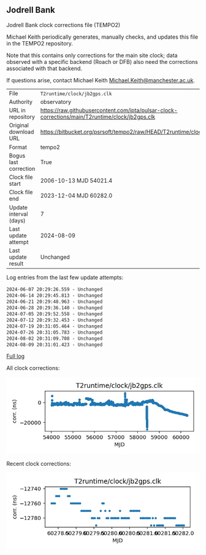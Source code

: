 
## Jodrell Bank

Jodrell Bank clock corrections file (TEMPO2)

Michael Keith periodically generates, manually checks, and updates
this file in the TEMPO2 repository.

Note that this contains only corrections for the main site clock;
data observed with a specific backend (Roach or DFB) also
need the corrections associated with that backend.

If questions arise, contact Michael Keith
<Michael.Keith@manchester.ac.uk>.

|     |     |
|:--- |:--- |
| File | `T2runtime/clock/jb2gps.clk` |
| Authority | observatory |
| URL in repository | <https://raw.githubusercontent.com/ipta/pulsar-clock-corrections/main/T2runtime/clock/jb2gps.clk> |
| Original download URL | <https://bitbucket.org/psrsoft/tempo2/raw/HEAD/T2runtime/clock/jb2gps.clk> |
| Format | tempo2 |
| Bogus last correction | True |
| Clock file start | 2006-10-13 MJD 54021.4 |
| Clock file end | 2023-12-04 MJD 60282.0 |
| Update interval (days) | 7 |
| Last update attempt | 2024-08-09 |
| Last update result | Unchanged |

Log entries from the last few update attempts:
```
2024-06-07 20:29:26.559 - Unchanged
2024-06-14 20:29:45.813 - Unchanged
2024-06-21 20:29:48.963 - Unchanged
2024-06-28 20:29:36.140 - Unchanged
2024-07-05 20:29:52.558 - Unchanged
2024-07-12 20:29:32.453 - Unchanged
2024-07-19 20:31:05.464 - Unchanged
2024-07-26 20:31:05.783 - Unchanged
2024-08-02 20:31:09.708 - Unchanged
2024-08-09 20:31:01.423 - Unchanged
```
[Full log](https://raw.githubusercontent.com/ipta/pulsar-clock-corrections/main/log/T2runtime/clock/jb2gps.clk.log)


All clock corrections:

![plot of all clock corrections](jb2gps.clk.png "All corrections")

Recent clock corrections:

![plot of recent clock corrections](jb2gps.clk.short.png "Recent corrections")

